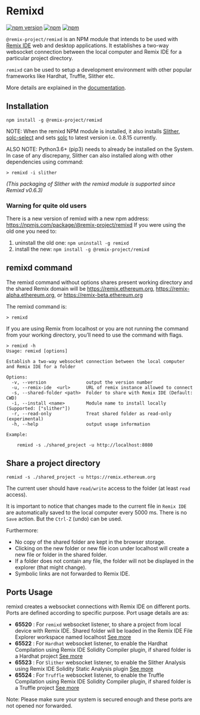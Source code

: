 # Remixd

[![npm version](https://badge.fury.io/js/%40remix-project%2Fremixd.svg)](https://www.npmjs.com/package/@remix-project/remixd)
[![npm](https://img.shields.io/npm/dt/@remix-project/remixd.svg?label=Total%20Downloads&logo=npm)](https://www.npmjs.com/package/@remix-project/remixd)
[![npm](https://img.shields.io/npm/dw/@remix-project/remixd.svg?logo=npm)](https://www.npmjs.com/package/@remix-project/remixd)


`@remix-project/remixd` is an NPM module that intends to be used with [Remix IDE](https://remix.ethereum.org/) web and desktop applications. It establishes a two-way websocket connection between the local computer and Remix IDE for a particular project directory.

`remixd` can be used to setup a development environment with other popular frameworks like Hardhat, Truffle, Slither etc.

More details are explained in the [documentation](https://remix-ide.readthedocs.io/en/latest/remixd.html).

## Installation

`npm install -g @remix-project/remixd`

NOTE: When the remixd NPM module is installed, it also installs [Slither](https://github.com/crytic/slither), [solc-select](https://github.com/crytic/solc-select#quickstart) and sets [solc](https://docs.soliditylang.org/en/latest/installing-solidity.html) to latest version i.e. 0.8.15 currently.

ALSO NOTE: Python3.6+ (pip3) needs to already be installed on the System. In case of any discrepany, Slither can also installed along with other dependencies using command:
```
> remixd -i slither
``` 

_(This packaging of Slither with the remixd module is supported since Remixd v0.6.3)_

### Warning for quite old users
There is a new version of remixd with a new npm address: https://npmjs.com/package/@remix-project/remixd
If you were using the old one you need to:

  1. uninstall the old one: `npm uninstall -g remixd`
  2. install the new: `npm install -g @remix-project/remixd`

## remixd command

The remixd command without options shares present working directory and the shared Remix domain will be https://remix.ethereum.org, https://remix-alpha.ethereum.org, or https://remix-beta.ethereum.org

The remixd command is:
```
> remixd
```

If you are using Remix from localhost or you are not running the command from your working directory, you’ll need to use the command with flags.

```
> remixd -h
Usage: remixd [options]

Establish a two-way websocket connection between the local computer and Remix IDE for a folder

Options:
  -v, --version               output the version number
  -u, --remix-ide  <url>      URL of remix instance allowed to connect
  -s, --shared-folder <path>  Folder to share with Remix IDE (Default: CWD)
  -i, --install <name>        Module name to install locally (Supported: ["slither"])
  -r, --read-only             Treat shared folder as read-only (experimental)
  -h, --help                  output usage information

Example:

    remixd -s ./shared_project -u http://localhost:8080

```

## Share a project directory

`remixd -s ./shared_project -u https://remix.ethereum.org`

The current user should have `read/write` access to the folder (at least `read` access).

It is important to notice that changes made to the current file in `Remix IDE` are automatically saved to the local computer every 5000 ms. There is no `Save` action. But the `Ctrl-Z` (undo) can be used.

Furthermore:
 - No copy of the shared folder are kept in the browser storage.
 - Clicking on the new folder or new file icon under localhost will create a new file or folder in the shared folder.
 - If a folder does not contain any file, the folder will not be displayed in the explorer (that might change).
 - Symbolic links are not forwarded to Remix IDE.

## Ports Usage
remixd creates a websocket connections with Remix IDE on different ports. Ports are defined according to specific purpose. Port usage details are as:

- **65520** : For `remixd` websocket listener, to share a project from local device with Remix IDE. Shared folder will be loaded in the Remix IDE File Explorer workspace named localhost [See more](https://remix-ide.readthedocs.io/en/latest/remixd.html)
- **65522** : For `Hardhat` websocket listener, to enable the Hardhat Compilation using Remix IDE Solidity Compiler plugin, if shared folder is a Hardhat project [See more](https://remix-ide.readthedocs.io/en/latest/hardhat.html)
- **65523** : For `Slither` websocket listener, to enable the Slither Analysis using Remix IDE Solidity Static Analysis plugin [See more](https://remix-ide.readthedocs.io/en/latest/slither.html)
- **65524** : For `Truffle` websocket listener, to enable the Truffle Compilation using Remix IDE Solidity Compiler plugin, if shared folder is a Truffle project [See more](https://remix-ide.readthedocs.io/en/latest/truffle.html)

Note: Please make sure your system is secured enough and these ports are not opened nor forwarded.
 
